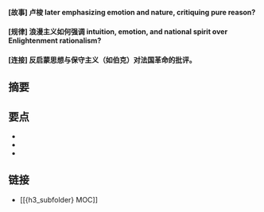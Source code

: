 #### [故事] 卢梭 later emphasizing emotion and nature, critiquing pure reason?


#### [规律] 浪漫主义如何强调 intuition, emotion, and national spirit over Enlightenment rationalism?


#### [连接] 反启蒙思想与保守主义（如伯克）对法国革命的批评。


## 摘要


## 要点

- 
- 
- 

## 链接

- [[{h3_subfolder} MOC]]
